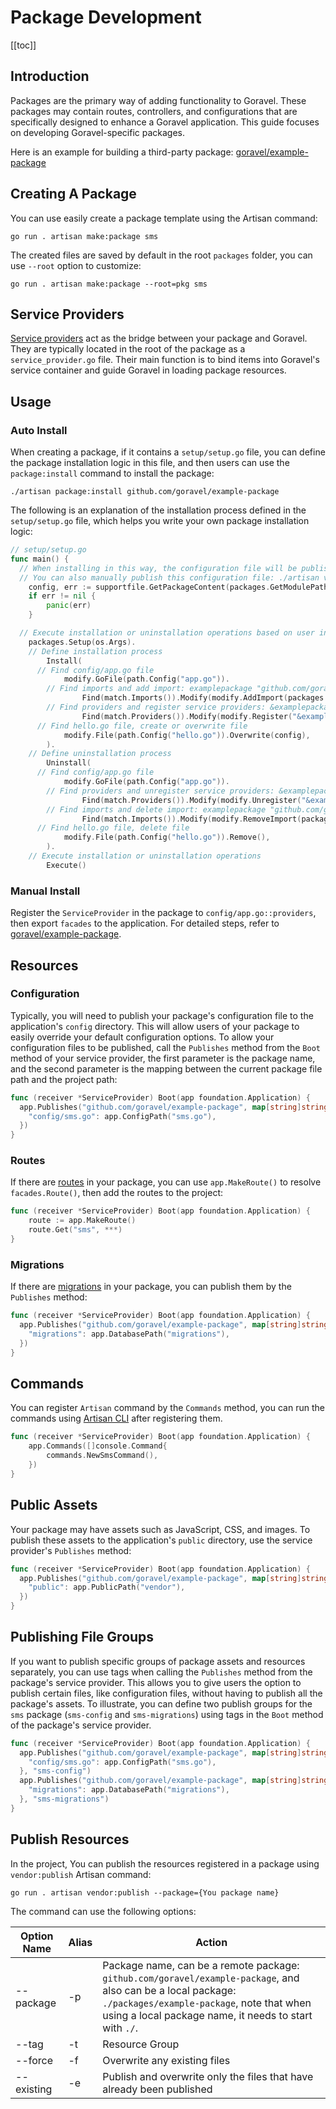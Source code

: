 # Package Development

[[toc]]

## Introduction

Packages are the primary way of adding functionality to Goravel. These packages may contain routes, controllers, and configurations that are specifically designed to enhance a Goravel application. This guide focuses on developing Goravel-specific packages.

Here is an example for building a third-party package: [goravel/example-package](https://github.com/goravel/example-package)

## Creating A Package

You can use easily create a package template using the Artisan command:

```shell
go run . artisan make:package sms
```

The created files are saved by default in the root `packages` folder, you can use `--root` option to customize:

```shell
go run . artisan make:package --root=pkg sms
```

## Service Providers

[Service providers](../architecture-concepts/service-providers.md) act as the bridge between your package and Goravel. They are typically located in the root of the package as a `service_provider.go` file. Their main function is to bind items into Goravel's service container and guide Goravel in loading package resources.

## Usage

### Auto Install

When creating a package, if it contains a `setup/setup.go` file, you can define the package installation logic in this file, and then users can use the `package:install` command to install the package:

```shell
./artisan package:install github.com/goravel/example-package
```

The following is an explanation of the installation process defined in the `setup/setup.go` file, which helps you write your own package installation logic:

```go
// setup/setup.go
func main() {
  // When installing in this way, the configuration file will be published to the project's config directory.
  // You can also manually publish this configuration file: ./artisan vendor:publish --package=github.com/goravel/example-package
	config, err := supportfile.GetPackageContent(packages.GetModulePath(), "setup/config/hello.go")
	if err != nil {
		panic(err)
	}

  // Execute installation or uninstallation operations based on user input parameters
	packages.Setup(os.Args).
    // Define installation process
		Install(
      // Find config/app.go file
			modify.GoFile(path.Config("app.go")).
        // Find imports and add import: examplepackage "github.com/goravel/example-package"
				Find(match.Imports()).Modify(modify.AddImport(packages.GetModulePath(), "examplepackage")).
        // Find providers and register service providers: &examplepackage.ServiceProvider{}，note that you need to add the import first, then you can register the service provider
				Find(match.Providers()).Modify(modify.Register("&examplepackage.ServiceProvider{}")),
      // Find hello.go file, create or overwrite file
			modify.File(path.Config("hello.go")).Overwrite(config),
		).
    // Define uninstallation process
		Uninstall(
      // Find config/app.go file
			modify.GoFile(path.Config("app.go")).
        // Find providers and unregister service providers: &examplepackage.ServiceProvider{}
				Find(match.Providers()).Modify(modify.Unregister("&examplepackage.ServiceProvider{}")).
        // Find imports and delete import: examplepackage "github.com/goravel/example-package"，note that you need to unregister the service provider first, then you can delete the import
				Find(match.Imports()).Modify(modify.RemoveImport(packages.GetModulePath(), "examplepackage")),
      // Find hello.go file, delete file
			modify.File(path.Config("hello.go")).Remove(),
		).
    // Execute installation or uninstallation operations
		Execute()
```

### Manual Install

Register the `ServiceProvider` in the package to `config/app.go::providers`, then export `facades` to the application. For detailed steps, refer to [goravel/example-package](https://github.com/goravel/example-package).

## Resources

### Configuration

Typically, you will need to publish your package's configuration file to the application's `config` directory. This will allow users of your package to easily override your default configuration options. To allow your configuration files to be published, call the `Publishes` method from the `Boot` method of your service provider, the first parameter is the package name, and the second parameter is the mapping between the current package file path and the project path:

```go
func (receiver *ServiceProvider) Boot(app foundation.Application) {
  app.Publishes("github.com/goravel/example-package", map[string]string{
    "config/sms.go": app.ConfigPath("sms.go"),
  })
}
```

### Routes

If there are [routes](../the-basics/routing.md) in your package, you can use `app.MakeRoute()` to resolve `facades.Route()`, then add the routes to the project:

```go
func (receiver *ServiceProvider) Boot(app foundation.Application) {
	route := app.MakeRoute()
	route.Get("sms", ***)
}
```

### Migrations

If there are [migrations](../database/migrations.md) in your package, you can publish them by the `Publishes` method:

```go
func (receiver *ServiceProvider) Boot(app foundation.Application) {
  app.Publishes("github.com/goravel/example-package", map[string]string{
    "migrations": app.DatabasePath("migrations"),
  })
}
```

## Commands

You can register `Artisan` command by the `Commands` method, you can run the commands using [Artisan CLI](../digging-deeper/artisan-console.md) after registering them.

```go
func (receiver *ServiceProvider) Boot(app foundation.Application) {
	app.Commands([]console.Command{
		commands.NewSmsCommand(),
	})
}
```

## Public Assets

Your package may have assets such as JavaScript, CSS, and images. To publish these assets to the application's `public` directory, use the service provider's `Publishes` method:

```go
func (receiver *ServiceProvider) Boot(app foundation.Application) {
  app.Publishes("github.com/goravel/example-package", map[string]string{
    "public": app.PublicPath("vendor"),
  })
}
```

## Publishing File Groups

If you want to publish specific groups of package assets and resources separately, you can use tags when calling the `Publishes` method from the package's service provider. This allows you to give users the option to publish certain files, like configuration files, without having to publish all the package's assets. To illustrate, you can define two publish groups for the `sms` package (`sms-config` and `sms-migrations`) using tags in the `Boot` method of the package's service provider.

```go
func (receiver *ServiceProvider) Boot(app foundation.Application) {
  app.Publishes("github.com/goravel/example-package", map[string]string{
    "config/sms.go": app.ConfigPath("sms.go"),
  }, "sms-config")
  app.Publishes("github.com/goravel/example-package", map[string]string{
    "migrations": app.DatabasePath("migrations"),
  }, "sms-migrations")
}
```

## Publish Resources

In the project, You can publish the resources registered in a package using `vendor:publish` Artisan command:

```shell
go run . artisan vendor:publish --package={You package name}
```

The command can use the following options:

| Option Name | Alias | Action                                                                                                                                                                                                              |
| ----------- | ----- | ------------------------------------------------------------------------------------------------------------------------------------------------------------------------------------------------------------------- |
| --package   | -p    | Package name, can be a remote package: `github.com/goravel/example-package`, and also can be a local package: `./packages/example-package`, note that when using a local package name, it needs to start with `./`. |
| --tag       | -t    | Resource Group                                                                                                                                                                                                      |
| --force     | -f    | Overwrite any existing files                                                                                                                                                                                        |
| --existing  | -e    | Publish and overwrite only the files that have already been published                                                                                                                                               |
